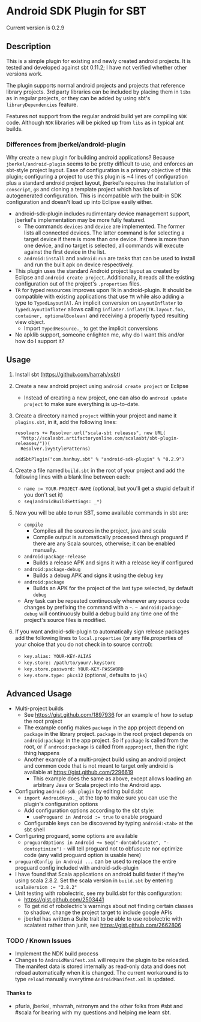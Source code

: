 # Android SDK Plugin for SBT #

Current version is 0.2.9

## Description ##

This is a simple plugin for existing and newly created android projects.
It is tested and developed against sbt 0.11.2; I have not verified whether
other versions work.

The plugin supports normal android projects and projects that reference
library projects. 3rd party libraries can be included by placing them in
`libs` as in regular projects, or they can be added by using sbt's
`libraryDependencies` feature.

Features not support from the regular android build yet are compiling `NDK`
code. Although `NDK` libraries will be picked up from `libs` as in typical
ant builds.

### Differences from jberkel/android-plugin ###

Why create a new plugin for building android applications?  Because
`jberkel/android-plugin` seems to be pretty difficult to use, and enforces
an sbt-style project layout. Ease of configuration is a primary objective
of this plugin; configuring a project to use this plugin is ~4 lines of
configuration plus a standard android project layout, jberkel's requires
the installation of `conscript`, `g8` and cloning a template project which
has lots of autogenerated configuration. This is incompatible with the
built-in SDK configuration and doesn't load up into Eclipse easily either.

* android-sdk-plugin includes rudimentary device management support,
  jberkel's implementation may be more fully featured.
  * The commands `devices` and `device` are implemented. The former lists
    all connected devices. The latter command is for selecting a target
    device if there is more than one device. If there is more than one
    device, and no target is selected, all commands will execute against the
    first device in the list.
  * `android:install` and `android:run` are tasks that can be used to install
    and run the built apk on device respectively.
* This plugin uses the standard Android project layout as created by
  Eclipse and `android create project`. Additionally, it reads all the
  existing configuration out of the project's `.properties` files.
* `TR` for typed resources improves upon `TR` in android-plugin. It should be
  compatible with existing applications that use `TR` while also adding a
  type to `TypedLayout[A]`. An implicit conversion on `LayoutInflater` to
  `TypedLayoutInflater` allows calling
  `inflater.inflate(TR.layout.foo, container, optionalBoolean)` and receiving
  a properly typed resulting view object.
  * Import `TypedResource._` to get the implicit conversions
* No apklib support, someone enlighten me, why do I want this and/or how do
  I support it?

## Usage ##

1. Install sbt (https://github.com/harrah/xsbt)
2. Create a new android project using `android create project` or Eclipse
   * Instead of creating a new project, one can also do
     `android update project` to make sure everything is up-to-date.
3. Create a directory named `project` within your project and name it
   `plugins.sbt`, in it, add the following lines:

    ```
    resolvers += Resolver.url("scala-sbt releases", new URL(
      "http://scalasbt.artifactoryonline.com/scalasbt/sbt-plugin-releases/"))(
      Resolver.ivyStylePatterns)

    addSbtPlugin("com.hanhuy.sbt" % "android-sdk-plugin" % "0.2.9")
    ```

4. Create a file named `build.sbt` in the root of your project and add the
   following lines with a blank line between each:
   * `name := YOUR-PROJECT-NAME` (optional, but you'll get a stupid default
     if you don't set it)
   * `seq(androidBuildSettings: _*)`
5. Now you will be able to run SBT, some available commands in sbt are:
   * `compile`
     * Compiles all the sources in the project, java and scala
     * Compile output is automatically processed through proguard if there
       are any Scala sources, otherwise; it can be enabled manually.
   * `android:package-release`
      * Builds a release APK and signs it with a release key if configured
   * `android:package-debug`
      * Builds a debug APK and signs it using the debug key
   * `android:package`
     * Builds an APK for the project of the last type selected, by default
       `debug`
   * Any task can be repeated continuously whenever any source code changes
     by prefixing the command with a `~`. `~ android:package-debug`
     will continuously build a debug build any time one of the project's
     source files is modified.
6. If you want android-sdk-plugin to automatically sign release packages
   add the following lines to `local.properties` (or any file.properties of
   your choice that you do not check in to source control):
   * `key.alias: YOUR-KEY-ALIAS`
   * `key.store: /path/to/your/.keystore`
   * `key.store.password: YOUR-KEY-PASSWORD`
   * `key.store.type: pkcs12` (optional, defaults to `jks`)

## Advanced Usage ##

* Multi-project builds
  * See https://gist.github.com/1897936 for an example of how to setup the
    root project
  * The example config makes `package` in the app project depend on `package`
    in the library project.  `package` in the root project depends on
    `android:package` in the app project. So if `package` is called from the
    root, or if `android:package` is called from `appproject`, then the
    right thing happens
  * Another example of a multi-project build using an android project and
    common code that is not meant to target only android is available at
    https://gist.github.com/2296619
    * This example does the same as above, except allows loading an arbitrary
      Java or Scala project into the Android app.
* Configuring `android-sdk-plugin` by editing build.sbt
  * `import AndroidKeys._` at the top to make sure you can use the plugin's
    configuration options
  * Add configuration options according to the sbt style:
    * `useProguard in Android := true` to enable proguard
  * Configurable keys can be discovered by typing `android:<tab>` at the
    sbt shell
* Configuring proguard, some options are available
  * `proguardOptions in Android += Seq("-dontobfuscate", "-dontoptimize")` -
    will tell proguard not to obfuscute nor optimize code (any valid proguard
    option is usable here)
 * `proguardConfig in Android ...` can be used to replace the entire
   proguard config included with android-sdk-plugin
* I have found that Scala applications on android build faster if they're
  using scala 2.8.2. Set the scala version in `build.sbt` by entering
  `scalaVersion := "2.8.2"`
* Unit testing with robolectric, see my build.sbt for this configuration:
  * https://gist.github.com/2503441
  * To get rid of robolectric's warnings about not finding certain classes
    to shadow, change the project target to include google APIs
  * jberkel has written a Suite trait to be able to use robolectric with
    scalatest rather than junit, see https://gist.github.com/2662806

### TODO / Known Issues ###

* Implement the NDK build process
* Changes to `AndroidManifest.xml` will require the plugin to be reloaded.
  The manifest data is stored internally as read-only data and does not
  reload automatically when it is changed. The current workaround is to
  type `reload` manually everytime `AndroidManifest.xml` is updated.

#### Thanks to ####

* pfurla, jberkel, mharrah, retronym and the other folks from #sbt and #scala
  for bearing with my questions and helping me learn sbt.
